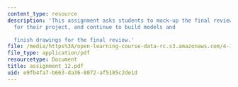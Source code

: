 ```yaml
---
content_type: resource
description: 'This assignment asks students to mock-up the final review materials
  for their project, and continue to build models and

  finish drawings for the final review.'
file: /media/https%3A/open-learning-course-data-rc.s3.amazonaws.com/4-104-architecture-studio-intentions-spring-2005/e9fb4fa7b663da368072af5185c2de1d_assignment_12.pdf
file_type: application/pdf
resourcetype: Document
title: assignment_12.pdf
uid: e9fb4fa7-b663-da36-8072-af5185c2de1d
---
```

